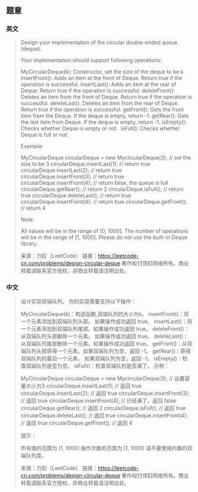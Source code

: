 ## 题意

### 英文

> Design your implementation of the circular double-ended queue (deque).
> 
> Your implementation should support following operations:
> 
> MyCircularDeque(k): Constructor, set the size of the deque to be k.
> insertFront(): Adds an item at the front of Deque. Return true if the operation is successful.
> insertLast(): Adds an item at the rear of Deque. Return true if the operation is successful.
> deleteFront(): Deletes an item from the front of Deque. Return true if the operation is successful.
> deleteLast(): Deletes an item from the rear of Deque. Return true if the operation is successful.
> getFront(): Gets the front item from the Deque. If the deque is empty, return -1.
> getRear(): Gets the last item from Deque. If the deque is empty, return -1.
> isEmpty(): Checks whether Deque is empty or not. 
> isFull(): Checks whether Deque is full or not.
>  
> 
> Example:
> 
> MyCircularDeque circularDeque = new MycircularDeque(3); // set the size to be 3
> circularDeque.insertLast(1);            // return true
> circularDeque.insertLast(2);            // return true
> circularDeque.insertFront(3);           // return true
> circularDeque.insertFront(4);           // return false, the queue is full
> circularDeque.getRear();            // return 2
> circularDeque.isFull();             // return true
> circularDeque.deleteLast();         // return true
> circularDeque.insertFront(4);           // return true
> circularDeque.getFront();           // return 4
>  
> 
> Note:
> 
> All values will be in the range of [0, 1000].
> The number of operations will be in the range of [1, 1000].
> Please do not use the built-in Deque library.
> 
> 来源：力扣（LeetCode）
> 链接：https://leetcode-cn.com/problems/design-circular-deque
> 著作权归领扣网络所有。商业转载请联系官方授权，非商业转载请注明出处。

### 中文
 
> 设计实现双端队列。
> 你的实现需要支持以下操作：
> 
> MyCircularDeque(k)：构造函数,双端队列的大小为k。
> insertFront()：将一个元素添加到双端队列头部。 如果操作成功返回 true。
> insertLast()：将一个元素添加到双端队列尾部。如果操作成功返回 true。
> deleteFront()：从双端队列头部删除一个元素。 如果操作成功返回 true。
> deleteLast()：从双端队列尾部删除一个元素。如果操作成功返回 true。
> getFront()：从双端队列头部获得一个元素。如果双端队列为空，返回 -1。
> getRear()：获得双端队列的最后一个元素。 如果双端队列为空，返回 -1。
> isEmpty()：检查双端队列是否为空。
> isFull()：检查双端队列是否满了。
> 示例：
> 
> MyCircularDeque circularDeque = new MycircularDeque(3); // 设置容量大小为3
> circularDeque.insertLast(1);                    // 返回 true
> circularDeque.insertLast(2);                    // 返回 true
> circularDeque.insertFront(3);                   // 返回 true
> circularDeque.insertFront(4);                   // 已经满了，返回 false
> circularDeque.getRear();                // 返回 2
> circularDeque.isFull();                     // 返回 true
> circularDeque.deleteLast();                 // 返回 true
> circularDeque.insertFront(4);                   // 返回 true
> circularDeque.getFront();               // 返回 4
>  
>  
> 
> 提示：
> 
> 所有值的范围为 [1, 1000]
> 操作次数的范围为 [1, 1000]
> 请不要使用内置的双端队列库。
> 
> 
> 来源：力扣（LeetCode）
> 链接：https://leetcode-cn.com/problems/design-circular-deque
> 著作权归领扣网络所有。商业转载请联系官方授权，非商业转载请注明出处。
